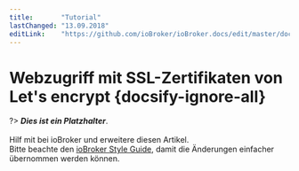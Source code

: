```yaml
---
title:       "Tutorial"
lastChanged: "13.09.2018"
editLink:    "https://github.com/ioBroker/ioBroker.docs/edit/master/docs/tutorial/encrypt.md"
---
```


# Webzugriff mit SSL-Zertifikaten von Let's encrypt {docsify-ignore-all}

?> ***Dies ist ein Platzhalter***. 
   <br><br>
   Hilf mit bei ioBroker und erweitere diesen Artikel.  
   Bitte beachte den [ioBroker Style Guide](appendix/style_guide), 
   damit die Änderungen einfacher übernommen werden können.
